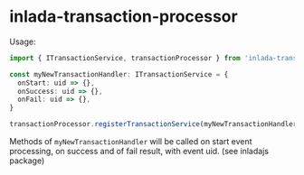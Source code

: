 # inlada-transaction-processor

Usage:

```typescript
import { ITransactionService, transactionProcessor } from 'inlada-transaction-processor';

const myNewTransactionHandler: ITransactionService = {
  onStart: uid => {},
  onSuccess: uid => {},
  onFail: uid => {},
}

transactionProcessor.registerTransactionService(myNewTransactionHandler);
```

Methods of `myNewTransactionHandler` will be called on start event processing, on success and of fail result, with event uid. (see inladajs package)
